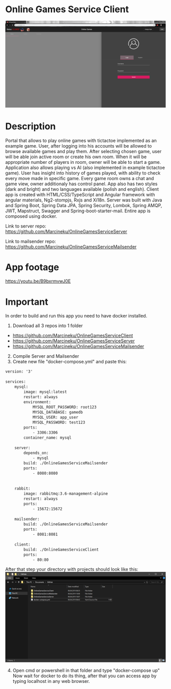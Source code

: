 # Online Games Service Client

![alt text](https://raw.githubusercontent.com/Marcineku/OnlineGamesServiceClient/master/Not%20logged%20in.png)

# Description
Portal that allows to play online games with tictactoe implemented as an example game. User, after logging into his accounts will be
allowed to browse available games and play them. After selecting chosen game, user will be able join active room or create his own room.
When it will be appropriate number of players in room, owner will be able to start a game. Application also allows playing vs AI (also
implemented in example tictactoe game). User has insight into history of games played, with ability to check every move made in specific game. Every game room owns a chat and game view, owner additionaly has control panel. App also has two styles (dark and bright) and two languages available (polish and english). Client app is created with HTML/CSS/TypeScript and Angular framework with angular materials, Ng2-stompjs, Rxjs and Xi18n. Server was built with Java and Spring Boot, Spring Data JPA, Spring Security, Lombok, Spring AMQP, JWT, Mapstruct, Swagger and Spring-boot-starter-mail. Entire app is composed using docker.

Link to server repo: 
https://github.com/Marcineku/OnlineGamesServiceServer

Link to mailsender repo:
https://github.com/Marcineku/OnlineGamesServiceMailsender

# App footage
https://youtu.be/B9bxrmvwJ0E

# Important
In order to build and run this app you need to have docker installed.
1. Download all 3 repos into 1 folder
- https://github.com/Marcineku/OnlineGamesServiceClient
- https://github.com/Marcineku/OnlineGamesServiceServer
- https://github.com/Marcineku/OnlineGamesServiceMailsender
2. Compile Server and Mailsender
3. Create new file "docker-compose.yml" and paste this:
```docker
version: '3'

services:
    mysql:
        image: mysql:latest
        restart: always
        environment:
            MYSQL_ROOT_PASSWORD: root123
            MYSQL_DATABASE: gamedb 
            MYSQL_USER: app_user
            MYSQL_PASSWORD: test123
        ports:
            - 3306:3306    
        container_name: mysql
        
    server:
        depends_on:
            - mysql
        build: ./OnlineGamesServiceMailsender
        ports:
            - 8080:8080
                
         
    rabbit:
        image: rabbitmq:3.6-management-alpine
        restart: always
        ports:
            - 15672:15672
            
    mailsender:
        build: ./OnlineGamesServiceMailsender
        ports:
            - 8081:8081

    client:
        build: ./OnlineGamesServiceClient
        ports:
            - 80:80
```

After that step your directory with projects should look like this:
![alt text](https://raw.githubusercontent.com/Marcineku/OnlineGamesServiceClient/master/Docker%20folder.png)

4. Open cmd or powershell in that folder and type "docker-compose up"
Now wait for docker to do its thing, after that you can access app by typing localhost in any web browser.

